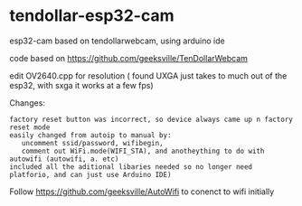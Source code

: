 # tendollar-esp32-cam
esp32-cam based on tendollarwebcam, using arduino ide

code based on https://github.com/geeksville/TenDollarWebcam

edit OV2640.cpp for resolution ( found UXGA just takes to much out of the esp32, with sxga it works at a few fps)

Changes: 

    factory reset button was incorrect, so device always came up n factory reset mode
    easily changed from autoip to manual by:
       uncomment ssid/password, wifibegin, 
       comment out WiFi.mode(WIFI_STA), and anotheything to do with autowifi (autowifi, a. etc)
    included all the aditional libaries needed so no longer need platforio, and can just use Arduino IDE)

Follow https://github.com/geeksville/AutoWifi to conenct to wifi initially
